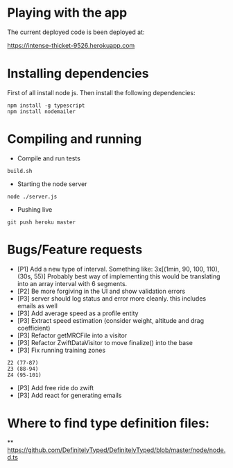 # Playing with the app

The current deployed code is been deployed at:

https://intense-thicket-9526.herokuapp.com

# Installing dependencies

First of all install node js. Then install the following dependencies:


```
npm install -g typescript
npm install nodemailer
```

# Compiling and running

* Compile and run tests

```
build.sh
```

* Starting the node server

```
node ./server.js
```

* Pushing live

```
git push heroku master
```

# Bugs/Feature requests
* [P1] Add a new type of interval. Something like:
3x[(1min, 90, 100, 110), (30s, 55)]
Probably best way of implementing this would be translating into an array interval with 6 segments.
* [P2] Be more forgiving in the UI and show validation errors
* [P3] server should log status and error more cleanly. this includes emails as well
* [P3] Add average speed as a profile entity
* [P3] Extract speed estimation (consider weight, altitude and drag coefficient)
* [P3] Refactor getMRCFile into a visitor
* [P3] Refactor ZwiftDataVisitor to move finalize() into the base
* [P3] Fix running training zones

```
Z2 (77-87)
Z3 (88-94)
Z4 (95-101)

```
* [P3] Add free ride do zwift
        <FreeRide Duration="600" FlatRoad="1"/>
* [P3] Add react for generating emails


# Where to find type definition files:
** https://github.com/DefinitelyTyped/DefinitelyTyped/blob/master/node/node.d.ts
